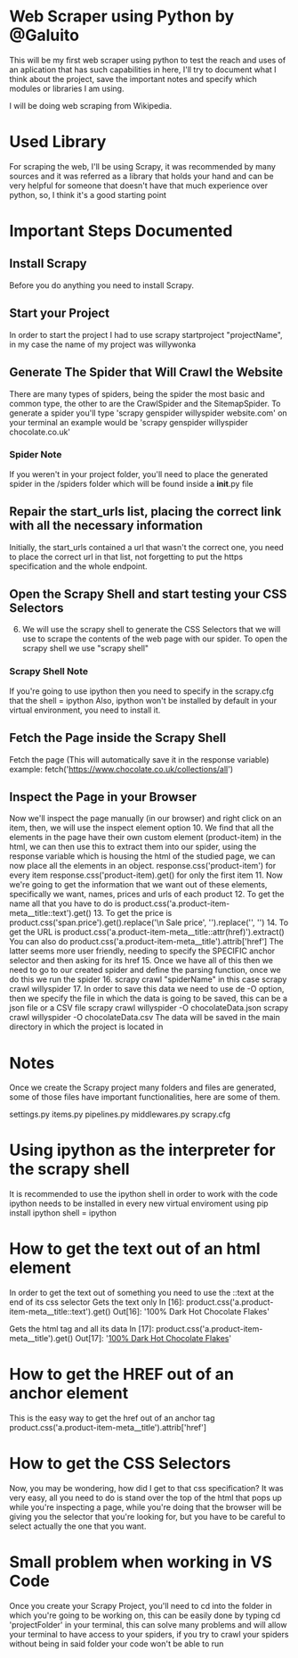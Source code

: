 # Web Scraper using Python by @Galuito
This will be my first web scraper using python to test the reach and uses of an aplication that has such capabilities in here, I'll try to document what I think about the project, save the important notes and specify which modules or libraries I am using.

I will be doing web scraping from Wikipedia.

# Used Library
For scraping the web, I'll be using Scrapy, it was recommended by many sources and it was referred as a library that holds your hand and can be very helpful for someone that doesn't have that much experience over python, so, I think it's a good starting point

# Important Steps Documented
## Install Scrapy
Before you do anything you need to install Scrapy. 
## Start your Project
In order to start the project I had to use scrapy startproject "projectName", in my case the name of my project was willywonka
## Generate The Spider that Will Crawl the Website
There are many types of spiders, being the spider the most basic and common type, the other to are the CrawlSpider and the SitemapSpider. 
To generate a spider you'll type 'scrapy genspider willyspider website.com' on your terminal an example would be 'scrapy genspider willyspider chocolate.co.uk'
### Spider Note
If you weren't in your project folder, you'll need to place the generated spider in the /spiders folder which will be found inside a __init__.py file
## Repair the start_urls list, placing the correct link with all the necessary information
Initially, the start_urls contained a url that wasn't the correct one, you need to place the correct url in that list, not forgetting to put the https specification and the whole endpoint.
## Open the Scrapy Shell and start testing your CSS Selectors
6. We will use the scrapy shell to generate the CSS Selectors that we will use to scrape the contents of the web page with our spider.
To open the scrapy shell we use "scrapy shell"
### Scrapy Shell Note
If you're going to use ipython then you need to specify in the scrapy.cfg that the shell = ipython
Also, ipython won't be installed by default in your virtual environment, you need to install it.
## Fetch the Page inside the Scrapy Shell
Fetch the page (This will automatically save it in the response variable) example: fetch('https://www.chocolate.co.uk/collections/all')
## Inspect the Page in your Browser
Now we'll inspect the page manually (in our browser) and right click on an item, then, we will use the inspect element option
10. We find that all the elements in the page have their own custom element (product-item) in the html, we can then use this to extract them into our spider, using the response variable which is housing the html of the studied page, we can now place all the elements in an object. 
response.css('product-item') for every item
response.css('product-item).get() for only the first item
11. Now we're going to get the information that we want out of these elements, specifically we want, names, prices and urls of each product
12. To get the name all that you have to do is product.css('a.product-item-meta__title::text').get() 
13. To get the price is product.css('span.price').get().replace('<span class="price">\n              <span class="visually-hidden">Sale price</span>', '').replace('</span>', '')
14. To get the URL is product.css('a.product-item-meta__title::attr(href)').extract()
You can also do product.css('a.product-item-meta__title').attrib['href']
The latter seems more user friendly, needing to specify the SPECIFIC anchor selector and then asking for its href
15. Once we have all of this then we need to go to our created spider and define the parsing function, once we do this we run the spider
16. scrapy crawl "spiderName" in this case scrapy crawl willyspider 
17. In order to save this data we need to use de -O option, then we specify the file in which the data is going to be saved, this can be a json file or a CSV file
scrapy crawl willyspider -O chocolateData.json
scrapy crawl willyspider -O chocolateData.csv
The data will be saved in the main directory in which the project is located in



# Notes
Once we create the Scrapy project many folders and files are generated, some of those files have important functionalities, here are some of them.

settings.py
items.py
pipelines.py
middlewares.py
scrapy.cfg

# Using ipython as the interpreter for the scrapy shell
It is recommended to use the ipython shell in order to work with the code
ipython needs to be installed in every new virtual enviroment using pip install ipython
shell = ipython

# How to get the text out of an html element
In order to get the text out of something you need to use the ::text at the end of its css selector
Gets the text only
In [16]: product.css('a.product-item-meta__title::text').get()
Out[16]: '100% Dark Hot Chocolate Flakes'

Gets the html tag and all its data
In [17]: product.css('a.product-item-meta__title').get()
Out[17]: '<a href="/products/100-dark-hot-chocolate-flakes" class="product-item-meta__title">100% Dark Hot Chocolate Flakes</a>' 

# How to get the HREF out of an anchor element
This is the easy way to get the href out of an anchor tag
product.css('a.product-item-meta__title').attrib['href']

# How to get the CSS Selectors
Now, you may be wondering, how did I get to that css specification? 
It was very easy, all you need to do is stand over the top of the html that pops up while you're inspecting a page, while you're doing that the browser will be giving you the selector that you're looking for, but you have to be careful to select actually the one that you want.

# Small problem when working in VS Code
Once you create your Scrapy Project, you'll need to cd into the folder in which you're going to be working on, this can be easily done by typing cd 'projectFolder' in your terminal, this can solve many problems and will allow your terminal to have access to your spiders, if you try to crawl your spiders without being in said folder your code won't be able to run
